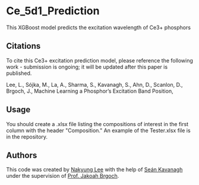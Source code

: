 # Ce_5d1_Prediction
This XGBoost model predicts the excitation wavelength of Ce3+ phosphors

## Citations
To cite this Ce3+ excitation prediction model, please reference the following work - submission is ongoing; it will be updated after this paper is published.

Lee, L., Sójka, M., La, A., Sharma, S., Kavanagh, S., Ahn, D., Scanlon, D., Brgoch, J., Machine Learning a Phosphor’s Excitation Band Position,

## Usage
You should create a .xlsx file listing the compositions of interest in the first column with the header "Composition." An example of the Tester.xlsx file is in the repository.

## Authors
This code was created by [Nakyung Lee](https://github.com/NL0119) with the help of [Seán Kavanagh](https://seankavanagh.com/) under the supervision of [Prof. Jakoah Brgoch](https://www.brgochchemistry.com/).
